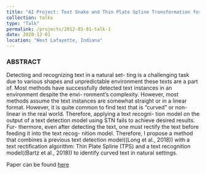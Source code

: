 ```yaml
---
title: "AI Project: Text Snake and Thin Plate Spline Transformation for Text Recognition Model"
collection: talks
type: "Talk"
permalink: /projects/2012-03-01-talk-1
date: 2020-12-01
location: "West Lafayette, Indiana"
---
```


### ABSTRACT

Detecting and recognizing text in a natural set- ting is a challenging task due to various shapes and unpredictable environment these texts are a part of. Most methods have successfully detected text instances in an environment despite the envi- ronment’s complexity. However, most methods assume the text instances are somewhat straight or in a linear format. However, it is quite common to find text that is “curved” or non-linear in the real world. Therefore, applying a text recogni- tion model on the output of a text detection model using STN fails to achieve desired results. Fur- thermore, even after detecting the text, one must rectify the text before feeding it into the text recog- nition model. Therefore, I propose a method that combines a previous text detection model((Long et al., 2018)) with a text rectification algorithm: Thin Plate Spline (TPS) and a text recognition model((Bartz et al., 2018)) to identify curved text in natural settings.

Paper can be found [here](https://sne21star.github.io/files/Mahapatra_57000_AI.pdf)